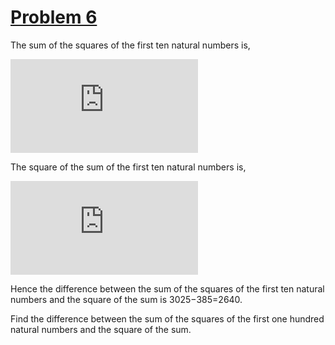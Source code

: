 # [Problem 6](https://projecteuler.net/problem=6)

The sum of the squares of the first ten natural numbers is,

![sum of the squares](http://www.sciweavers.org/tex2img.php?eq=1%5E2%2B2%5E2%2B...%2B10%5E2%3D385&bc=White&fc=Black&im=png&fs=12&ff=arev&edit=)

The square of the sum of the first ten natural numbers is,

![square of the sum](http://www.sciweavers.org/tex2img.php?eq=%281%2B2%2B...%2B10%292%3D552%3D3025&bc=White&fc=Black&im=png&fs=12&ff=arev&edit=0)

Hence the difference between the sum of the squares of the first ten natural numbers and the square of the sum is 3025−385=2640.

Find the difference between the sum of the squares of the first one hundred natural numbers and the square of the sum.
